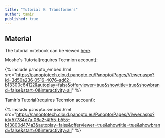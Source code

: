 ```yaml
---
title: "Tutorial 9: Transformers"
author: tamir
published: true
---
```



## Material

The tutorial notebook can be viewed [here](https://nbviewer.org/github/vistalab-technion/cs236781-tutorials/blob/master/t10-%20Transformers/tutorial10-Transformers.ipynb).


Moshe's Tutorial(requires Technion account):

{% include panopto_embed.html src="https://panoptotech.cloud.panopto.eu/Panopto/Pages/Viewer.aspx?id=3d50a236-0516-4076-ad62-b13300c64122&autoplay=false&offerviewer=true&showtitle=true&showbrand=false&start=0&interactivity=all" %}

Tamir's Tutorial(requires Technion account):

{% include panopto_embed.html src="https://panoptotech.cloud.panopto.eu/Panopto/Pages/Viewer.aspx?id=57784d7a-06a2-4f55-b555-b13800d474a3&autoplay=false&offerviewer=true&showtitle=true&showbrand=false&start=0&interactivity=all" %}
